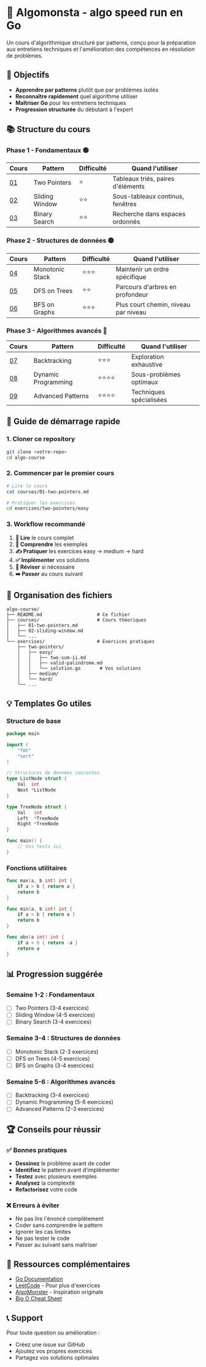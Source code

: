 # 🚀 Algomonsta - algo speed run en Go

Un cours d'algorithmique structuré par patterns, conçu pour la préparation aux entretiens techniques et l'amélioration des compétences en résolution de problèmes.

## 🎯 Objectifs

- **Apprendre par patterns** plutôt que par problèmes isolés
- **Reconnaître rapidement** quel algorithme utiliser
- **Maîtriser Go** pour les entretiens techniques
- **Progression structurée** du débutant à l'expert

## 📚 Structure du cours

### Phase 1 - Fondamentaux 🟢
| Cours | Pattern | Difficulté | Quand l'utiliser |
|-------|---------|------------|------------------|
| [01](courses/01-two-pointers.md) | Two Pointers | ⭐ | Tableaux triés, paires d'éléments |
| [02](courses/02-sliding-window.md) | Sliding Window | ⭐⭐ | Sous-tableaux continus, fenêtres |
| [03](courses/03-binary-search.md) | Binary Search | ⭐⭐ | Recherche dans espaces ordonnés |

### Phase 2 - Structures de données 🟡  
| Cours | Pattern | Difficulté | Quand l'utiliser |
|-------|---------|------------|------------------|
| [04](courses/04-stack-monotonic.md) | Monotonic Stack | ⭐⭐⭐ | Maintenir un ordre spécifique |
| [05](courses/05-dfs-tree.md) | DFS on Trees | ⭐⭐ | Parcours d'arbres en profondeur |
| [06](courses/06-bfs-graph.md) | BFS on Graphs | ⭐⭐⭐ | Plus court chemin, niveau par niveau |

### Phase 3 - Algorithmes avancés 🔴
| Cours | Pattern | Difficulté | Quand l'utiliser |
|-------|---------|------------|------------------|
| [07](courses/07-backtracking.md) | Backtracking | ⭐⭐⭐ | Exploration exhaustive |
| [08](courses/08-dynamic-programming.md) | Dynamic Programming | ⭐⭐⭐⭐ | Sous-problèmes optimaux |
| [09](courses/09-advanced-patterns.md) | Advanced Patterns | ⭐⭐⭐⭐ | Techniques spécialisées |

## 🏁 Guide de démarrage rapide

### 1. Cloner ce repository
```bash
git clone <votre-repo>
cd algo-course
```

### 2. Commencer par le premier cours
```bash
# Lire le cours
cat courses/01-two-pointers.md

# Pratiquer les exercices  
cd exercises/two-pointers/easy
```

### 3. Workflow recommandé
1. **📖 Lire** le cours complet
2. **🧠 Comprendre** les exemples
3. **✍️ Pratiquer** les exercices easy → medium → hard
4. **✅ Implémenter** vos solutions
5. **🔄 Réviser** si nécessaire
6. **➡️ Passer** au cours suivant

## 📁 Organisation des fichiers

```
algo-course/
├── README.md                    # Ce fichier
├── courses/                     # Cours théoriques
│   ├── 01-two-pointers.md
│   ├── 02-sliding-window.md
│   └── ...
└── exercises/                   # Exercices pratiques
    ├── two-pointers/
    │   ├── easy/
    │   │   ├── two-sum-ii.md
    │   │   ├── valid-palindrome.md
    │   │   └── solution.go       # Vos solutions
    │   ├── medium/
    │   └── hard/
    └── ...
```

## 💡 Templates Go utiles

### Structure de base
```go
package main

import (
    "fmt"
    "sort"
)

// Structures de données courantes
type ListNode struct {
    Val  int
    Next *ListNode
}

type TreeNode struct {
    Val   int
    Left  *TreeNode
    Right *TreeNode
}

func main() {
    // Vos tests ici
}
```

### Fonctions utilitaires
```go
func max(a, b int) int {
    if a > b { return a }
    return b
}

func min(a, b int) int {
    if a < b { return a }
    return b
}

func abs(a int) int {
    if a < 0 { return -a }
    return a
}
```

## 📊 Progression suggérée

### Semaine 1-2 : Fondamentaux
- [ ] Two Pointers (3-4 exercices)
- [ ] Sliding Window (4-5 exercices)
- [ ] Binary Search (3-4 exercices)

### Semaine 3-4 : Structures de données
- [ ] Monotonic Stack (2-3 exercices)
- [ ] DFS on Trees (4-5 exercices)  
- [ ] BFS on Graphs (3-4 exercices)

### Semaine 5-6 : Algorithmes avancés
- [ ] Backtracking (3-4 exercices)
- [ ] Dynamic Programming (5-6 exercices)
- [ ] Advanced Patterns (2-3 exercices)

## 🏆 Conseils pour réussir

### ✅ Bonnes pratiques
- **Dessinez** le problème avant de coder
- **Identifiez** le pattern avant d'implémenter
- **Testez** avec plusieurs exemples
- **Analysez** la complexité
- **Refactorisez** votre code

### ❌ Erreurs à éviter
- Ne pas lire l'énoncé complètement
- Coder sans comprendre le pattern
- Ignorer les cas limites
- Ne pas tester le code
- Passer au suivant sans maîtriser

## 🔗 Ressources complémentaires

- [Go Documentation](https://golang.org/doc/)
- [LeetCode](https://leetcode.com/) - Pour plus d'exercices
- [AlgoMonster](https://algo.monster/) - Inspiration originale
- [Big O Cheat Sheet](https://www.bigocheatsheet.com/)

## 📞 Support

Pour toute question ou amélioration :
- Créez une issue sur GitHub
- Ajoutez vos propres exercices
- Partagez vos solutions optimales

